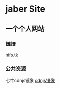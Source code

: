 jaber Site
=============
一个个人网站
-----------
### 链接
[hifs.tk](http://hifs.tk)<br />
### 公共资源
七牛cdnjs镜像
[cdnjs镜像](http://7u2f38.com1.z0.glb.clouddn.com)<br />
